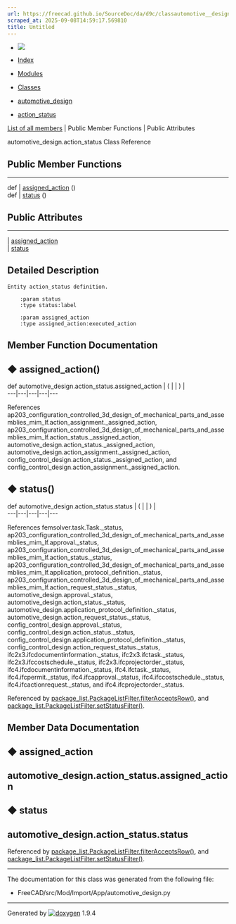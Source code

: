 ```yaml
---
url: https://freecad.github.io/SourceDoc/da/d9c/classautomotive__design_1_1action__status.html
scraped_at: 2025-09-08T14:59:17.569810
title: Untitled
---
```


  * [ ![](https://www.freecad.org/svg/logo-freecad.svg) ](https://freecadweb.org "FreeCAD")
  * [Index](../../index.html "Index")
  * [Modules](../../modules.html "Modules list")
  * [Classes](../../annotated.html "Annotated list")

  * [automotive_design](../../d4/ddf/namespaceautomotive__design.html)
  * [action_status](../../da/d9c/classautomotive__design_1_1action__status.html)

[List of all members](../../d6/ddc/classautomotive__design_1_1action__status-members.html) | Public Member Functions | Public Attributes

automotive_design.action_status Class Reference

##  Public Member Functions  
  
---  
def | [assigned_action](../../da/d9c/classautomotive__design_1_1action__status.html#ac5d8bb08b863b7f2c1ced643cec4c3f7) ()  
def | [status](../../da/d9c/classautomotive__design_1_1action__status.html#a861be3b23e57dd93b77a6be1307548d7) ()  
  
##  Public Attributes  
  
---  
|
[assigned_action](../../da/d9c/classautomotive__design_1_1action__status.html#ab3d77593e27d80f2eddb665cfe9c9055)  
|
[status](../../da/d9c/classautomotive__design_1_1action__status.html#ac1c3ed08103bcef382ec46b518c7f96e)  
  
## Detailed Description

    
    
    Entity action_status definition.
    
        :param status
        :type status:label
    
        :param assigned_action
        :type assigned_action:executed_action

## Member Function Documentation

## ◆ assigned_action()

def automotive_design.action_status.assigned_action  | ( | | ) |   
---|---|---|---|---  
  
References
ap203_configuration_controlled_3d_design_of_mechanical_parts_and_assemblies_mim_lf.action_assignment._assigned_action,
ap203_configuration_controlled_3d_design_of_mechanical_parts_and_assemblies_mim_lf.action_status._assigned_action,
automotive_design.action_status._assigned_action,
automotive_design.action_assignment._assigned_action,
config_control_design.action_status._assigned_action, and
config_control_design.action_assignment._assigned_action.

## ◆ status()

def automotive_design.action_status.status  | ( | | ) |   
---|---|---|---|---  
  
References femsolver.task.Task._status,
ap203_configuration_controlled_3d_design_of_mechanical_parts_and_assemblies_mim_lf.approval._status,
ap203_configuration_controlled_3d_design_of_mechanical_parts_and_assemblies_mim_lf.action_status._status,
ap203_configuration_controlled_3d_design_of_mechanical_parts_and_assemblies_mim_lf.application_protocol_definition._status,
ap203_configuration_controlled_3d_design_of_mechanical_parts_and_assemblies_mim_lf.action_request_status._status,
automotive_design.approval._status, automotive_design.action_status._status,
automotive_design.application_protocol_definition._status,
automotive_design.action_request_status._status,
config_control_design.approval._status,
config_control_design.action_status._status,
config_control_design.application_protocol_definition._status,
config_control_design.action_request_status._status,
ifc2x3.ifcdocumentinformation._status, ifc2x3.ifctask._status,
ifc2x3.ifccostschedule._status, ifc2x3.ifcprojectorder._status,
ifc4.ifcdocumentinformation._status, ifc4.ifctask._status,
ifc4.ifcpermit._status, ifc4.ifcapproval._status,
ifc4.ifccostschedule._status, ifc4.ifcactionrequest._status, and
ifc4.ifcprojectorder._status.

Referenced by
[package_list.PackageListFilter.filterAcceptsRow()](../../d3/d7c/classpackage__list_1_1PackageListFilter.html#ac6c224ec61dac5c46121a0fc4cf1cb17),
and
[package_list.PackageListFilter.setStatusFilter()](../../d3/d7c/classpackage__list_1_1PackageListFilter.html#a22cd720e4853ae43b7d7f39758f2ff99).

## Member Data Documentation

## ◆ assigned_action

automotive_design.action_status.assigned_action  
---  
  
## ◆ status

automotive_design.action_status.status  
---  
  
Referenced by
[package_list.PackageListFilter.filterAcceptsRow()](../../d3/d7c/classpackage__list_1_1PackageListFilter.html#ac6c224ec61dac5c46121a0fc4cf1cb17),
and
[package_list.PackageListFilter.setStatusFilter()](../../d3/d7c/classpackage__list_1_1PackageListFilter.html#a22cd720e4853ae43b7d7f39758f2ff99).

* * *

The documentation for this class was generated from the following file:

  * FreeCAD/src/Mod/Import/App/automotive_design.py

* * *

Generated by
[![doxygen](../../doxygen.svg)](https://www.doxygen.org/index.html) 1.9.4

